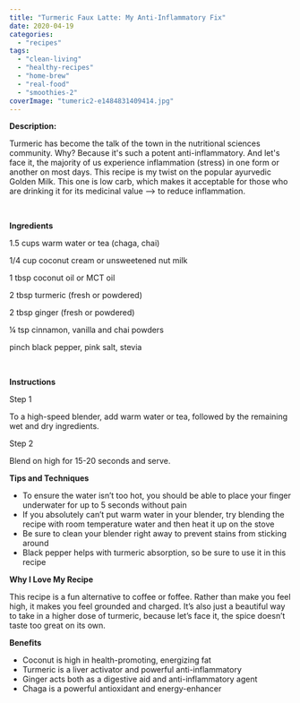 ```yaml
---
title: "Turmeric Faux Latte: My Anti-Inflammatory Fix"
date: 2020-04-19
categories: 
  - "recipes"
tags: 
  - "clean-living"
  - "healthy-recipes"
  - "home-brew"
  - "real-food"
  - "smoothies-2"
coverImage: "tumeric2-e1484831409414.jpg"
---
```


**Description:**

Turmeric has become the talk of the town in the nutritional sciences community. Why? Because it's such a potent anti-inflammatory. And let's face it, the majority of us experience inflammation (stress) in one form or another on most days. This recipe is my twist on the popular ayurvedic Golden Milk. This one is low carb, which makes it acceptable for those who are drinking it for its medicinal value --> to reduce inflammation.

 

**Ingredients**

1.5 cups warm water or tea (chaga, chai)

1/4 cup coconut cream or unsweetened nut milk

1 tbsp coconut oil or MCT oil

2 tbsp turmeric (fresh or powdered)

2 tbsp ginger (fresh or powdered)

¼ tsp cinnamon, vanilla and chai powders

pinch black pepper, pink salt, stevia

 

**Instructions**

Step 1

To a high-speed blender, add warm water or tea, followed by the remaining wet and dry ingredients.

Step 2

Blend on high for 15-20 seconds and serve.

**Tips and Techniques**

- To ensure the water isn’t too hot, you should be able to place your finger underwater for up to 5 seconds without pain
- If you absolutely can’t put warm water in your blender, try blending the recipe with room temperature water and then heat it up on the stove
- Be sure to clean your blender right away to prevent stains from sticking around
- Black pepper helps with turmeric absorption, so be sure to use it in this recipe

**Why I Love My Recipe**

This recipe is a fun alternative to coffee or foffee. Rather than make you feel high, it makes you feel grounded and charged. It’s also just a beautiful way to take in a higher dose of turmeric, because let’s face it, the spice doesn’t taste too great on its own.

**Benefits**

- Coconut is high in health-promoting, energizing fat
- Turmeric is a liver activator and powerful anti-inflammatory
- Ginger acts both as a digestive aid and anti-inflammatory agent
- Chaga is a powerful antioxidant and energy-enhancer
